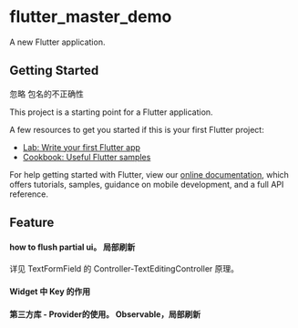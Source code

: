 # flutter_master_demo

A new Flutter application.  

## Getting Started
忽略 包名的不正确性

This project is a starting point for a Flutter application.

A few resources to get you started if this is your first Flutter project:

- [Lab: Write your first Flutter app](https://flutter.dev/docs/get-started/codelab)
- [Cookbook: Useful Flutter samples](https://flutter.dev/docs/cookbook)

For help getting started with Flutter, view our
[online documentation](https://flutter.dev/docs), which offers tutorials,
samples, guidance on mobile development, and a full API reference.


## Feature
#### how to flush partial ui。 局部刷新
详见 TextFormField 的 Controller-TextEditingController  原理。 

#### Widget 中 Key 的作用

#### 第三方库 - Provider的使用。 Observable，局部刷新

